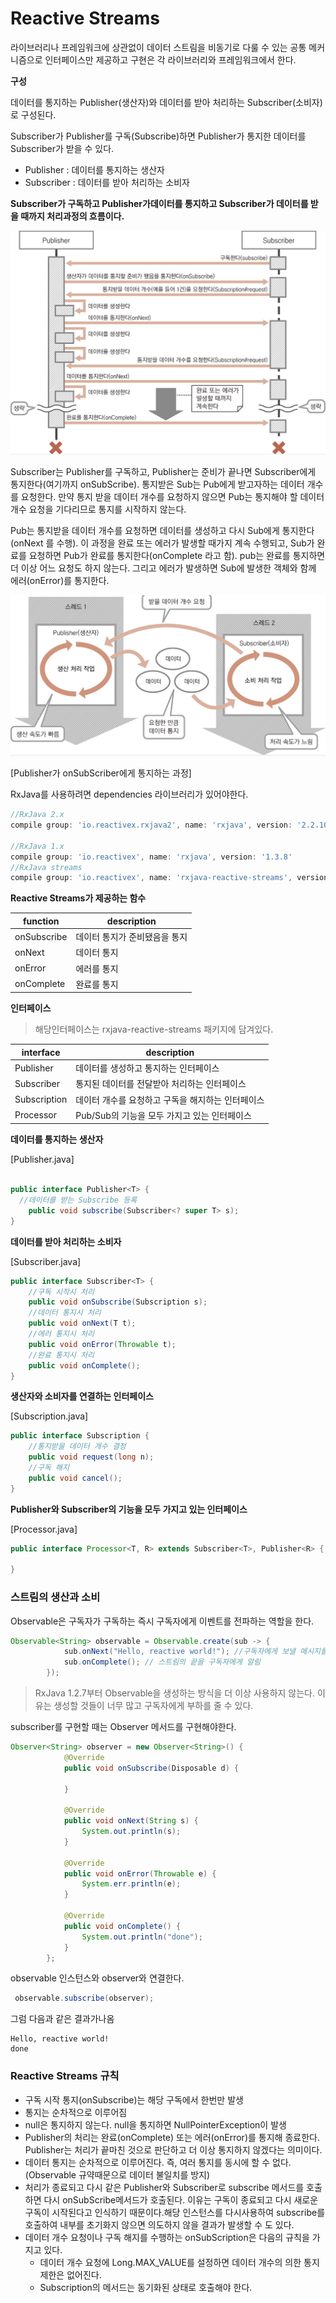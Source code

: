 # Reactive Streams

라이브러리나 프레임워크에 상관없이 데이터 스트림을 비동기로 다룰 수 있는 공통 메커니즘으로 인터페이스만 제공하고 구현은 각 라이브러리와 프레임워크에서 한다.

**구성**

데이터를 통지하는 Publisher(생산자)와 데이터를 받아 처리하는 Subscriber(소비자)로 구성된다.

Subscriber가 Publisher를 구독(Subscribe)하면 Publisher가 통지한 데이터를 Subscriber가 받을 수 있다.

- Publisher : 데이터를 통지하는 생산자
- Subscriber : 데이터를 받아 처리하는 소비자

**Subscriber가 구독하고 Publisher가데이터를 통지하고 Subscriber가 데이터를 받을 때까지 처리과정의 흐름이다.**

![](data/pub-sub-diagram.JPG)

Subscriber는 Publisher를 구독하고, Publisher는 준비가 끝나면 Subscriber에게 통지한다(여기까지 onSubScribe). 통지받은 Sub는 Pub에게 받고자하는 데이터 개수를 요청한다. 만약 통지 받을 데이터 개수를 요청하지 않으면 Pub는 통지해야 할 데이터 개수 요청을 기다리므로 통지를 시작하지 않는다.

Pub는 통지받을 데이터 개수를 요청하면 데이터를 생성하고 다시 Sub에게 통지한다 (onNext 를 수행). 이 과정을 완료 또는 에러가 발생할 때가지 계속 수행되고, Sub가 완료를 요청하면 Pub가 완료를 통지한다(onComplete 라고 함). pub는 완료를 통지하면 더 이상 어느 요청도 하지 않는다. 그리고 에러가 발생하면 Sub에 발생한 객체와 함께 에러(onError)를 통지한다.


![Publisher가 onSubScriber에게 통지하는 과정](data/pub-sub-transper.JPG)

[Publisher가 onSubScriber에게 통지하는 과정]


RxJava를 사용하려면 dependencies 라이브러리가 있어야한다.
```gradle
//RxJava 2.x
compile group: 'io.reactivex.rxjava2', name: 'rxjava', version: '2.2.10'

//RxJava 1.x
compile group: 'io.reactivex', name: 'rxjava', version: '1.3.8'
//RxJava streams
compile group: 'io.reactivex', name: 'rxjava-reactive-streams', version: '1.2.1'
```

**Reactive Streams가 제공하는 함수**

|function| description|
|---|---|
|onSubscribe|데이터 통지가 준비됐음을 통지|
|onNext| 데이터 통지|
|onError| 에러를 통지|
|onComplete| 완료를 통지|

**인터페이스**

> 해당인터페이스는 rxjava-reactive-streams 패키지에 담겨있다.

|interface| description|
|---|---|
|Publisher|데이터를 생성하고 통지하는 인터페이스|
|Subscriber|통지된 데이터를 전달받아 처리하는 인터페이스|
|Subscription|데이터 개수를 요청하고 구독을 해지하는 인터페이스|
|Processor|Pub/Sub의 기능을 모두 가지고 있는 인터페이스|

**데이터를 통지하는 생산자**

[Publisher.java]

```java

public interface Publisher<T> {
  //데이터를 받는 Subscribe 등록
    public void subscribe(Subscriber<? super T> s);
}
```

**데이터를 받아 처리하는 소비자**

[Subscriber.java]

```java
public interface Subscriber<T> {
    //구독 시작시 처리
    public void onSubscribe(Subscription s);
    //데이터 통지시 처리
    public void onNext(T t);
    //에러 통지시 처리
    public void onError(Throwable t);
    //완료 통지시 처리
    public void onComplete();
}
```

**생산자와 소비자를 연결하는 인터페이스**

[Subscription.java]

```java
public interface Subscription {
    //통지받을 데이터 개수 결정
    public void request(long n);
    //구독 해지
    public void cancel();
}
```

**Publisher와 Subscriber의 기능을 모두 가지고 있는 인터페이스**

[Processor.java]

```java
public interface Processor<T, R> extends Subscriber<T>, Publisher<R> {

}
```

### 스트림의 생산과 소비

Observable은 구독자가 구독하는 즉시 구독자에게 이벤트를 전파하는 역할을 한다.

```java
Observable<String> observable = Observable.create(sub -> {
            sub.onNext("Hello, reactive world!"); //구독자에게 보낼 메시지를 입력
            sub.onComplete(); // 스트림의 끝을 구독자에게 알림
        });
```

> RxJava 1.2.7부터 Observable을 생성하는 방식을 더 이상 사용하지 않는다. 이유는 생성할 것들이 너무 많고 구독자에게 부하를 줄 수 있다.


subscriber를 구현할 때는 Observer 메서드를 구현해야한다.

```java
Observer<String> observer = new Observer<String>() {
            @Override
            public void onSubscribe(Disposable d) {

            }

            @Override
            public void onNext(String s) {
                System.out.println(s);
            }

            @Override
            public void onError(Throwable e) {
                System.err.println(e);
            }

            @Override
            public void onComplete() {
                System.out.println("done");
            }
        };
```

observable 인스턴스와 observer와 연결한다.

```java
 observable.subscribe(observer);
```

그럼 다음과 같은 결과가나옴

```
Hello, reactive world!
done

```
### Reactive Streams 규칙

- 구독 시작 통지(onSubscribe)는 해당 구독에서 한번만 발생
- 통지는 순차적으로 이루어짐
- null은 통지하지 않는다. null을 통지하면 NullPointerException이 발생
- Publisher의 처리는 완료(onComplete) 또는 에러(onError)를 통지해 종료한다. Publisher는 처리가 끝마친 것으로 판단하고 더 이상 통지하지 않겠다는 의미이다.
- 데이터 통지는 순차적으로 이루어진다. 즉, 여러 통지를 동시에 할 수 없다. (Observable 규약때문으로 데이터 불일치를 방지)
-  처리가 종료되고 다시 같은 Publisher와 Subscriber로 subscribe 메서드를 호출하면 다시 onSubScribe메서드가 호출된다. 이유는 구독이 종료되고 다시 새로운 구독이 시작된다고 인식하기 때문이다.해당 인스턴스를 다시사용하여 subscribe를 호출하여 내부를 초기화지 않으면 의도하지 않을 결과가 발생할 수 도 있다.
- 데이터 개수 요청이나 구독 해지를 수행하는 onSubScription은 다음의 규칙을 가지고 있다.
  - 데이터 개수 요청에 Long.MAX_VALUE를 설정하면 데이터 개수의 의한 통지 제한은 없어진다.
  - Subscription의 메서드는 동기화된 상태로 호출해야 한다.
